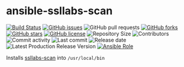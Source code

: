 # ansible-ssllabs-scan

[![Build Status](https://travis-ci.org/030/ansible-ssllabs-scan.svg?branch=master)](https://travis-ci.org/030/ansible-ssllabs-scan)
[![GitHub issues](https://img.shields.io/github/issues/030/ansible-ssllabs-scan)](https://github.com/030/ansible-ssllabs-scan/issues)
![GitHub pull requests](https://img.shields.io/github/issues-pr/030/ansible-ssllabs-scan)
[![GitHub forks](https://img.shields.io/github/forks/030/ansible-ssllabs-scan)](https://github.com/030/ansible-ssllabs-scan/network)
[![GitHub stars](https://img.shields.io/github/stars/030/ansible-ssllabs-scan)](https://github.com/030/ansible-ssllabs-scan/stargazers)
[![GitHub license](https://img.shields.io/github/license/030/ansible-ssllabs-scan)](https://github.com/030/ansible-ssllabs-scan/blob/master/LICENSE)
![Repository Size](https://img.shields.io/github/repo-size/030/ansible-ssllabs-scan.svg)
![Contributors](https://img.shields.io/github/contributors/030/ansible-ssllabs-scan.svg)
![Commit activity](https://img.shields.io/github/commit-activity/m/030/ansible-ssllabs-scan.svg)
![Last commit](https://img.shields.io/github/last-commit/030/ansible-ssllabs-scan.svg)
![Release date](https://img.shields.io/github/release-date/030/ansible-ssllabs-scan.svg)
![Latest Production Release Version](https://img.shields.io/github/release/030/ansible-ssllabs-scan.svg)
[![Ansible Role](https://img.shields.io/ansible/role/d/46769)](https://galaxy.ansible.com/030/ansible-ssllabs-scan)

Installs [ssllabs-scan](https://github.com/ssllabs/ssllabs-scan) into
```/usr/local/bin```
